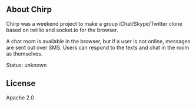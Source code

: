 ## About Chirp

Chirp was a weekend project to make a group iChat/Skype/Twitter clone based on twillio and socket.io for the browser.

A chat room is available in the browser, but if a user is not online, messages are sent out over SMS. Users can respond to the texts and chat in the room as themselves.

Status: unknown

## License

Apache 2.0
